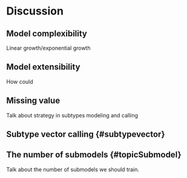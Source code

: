 

# Discussion

## Model complexibility

Linear growth/exponential growth

## Model extensibility

How could

## Missing value

Talk about strategy in subtypes modeling and calling

## Subtype vector calling {#subtypevector}

## The number of submodels {#topicSubmodel}

Talk about the number of submodels we should train.
